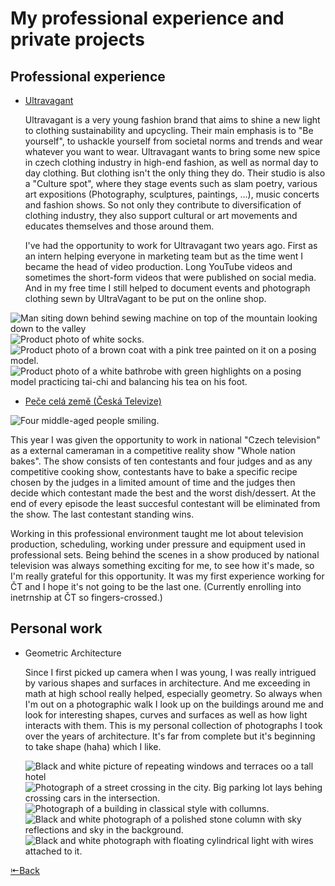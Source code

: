 # My professional experience and private projects
## Professional experience
- [Ultravagant](https://www.instagram.com/ultravagant)

  Ultravagant is a very young fashion brand that aims to shine a new light to clothing sustainability and upcycling. Their main emphasis is to "Be yourself", to ushackle yourself from societal norms and trends and wear whatever you want to wear. Ultravagant wants to bring some new spice in czech clothing industry in high-end fashion, as well as normal day to day clothing. But clothing isn't the only thing they do. Their studio is also a "Culture spot", where they stage events such as slam poetry, various art expositions (Photography, sculptures, paintings, ...), music concerts and fashion shows. So not only they contribute to diversification of clothing industry, they also support cultural or art movements and educates themselves and those around them.

  I've had the opportunity to work for Ultravagant two years ago. First as an intern helping everyone in marketing team but as the time went I became the head of video production. Long YouTube videos and sometimes the short-form videos that were published on social media. And in my free time I still helped to document events and photograph clothing sewn by UltraVagant to be put on the online shop.

![Man siting down behind sewing machine on top of the mountain looking down to the valley](uv-1.png)
![Product photo of white socks.](uv-2.png)
![Product photo of a brown coat with a pink tree painted on it on a posing model.](uv-3.png)
![Product photo of a white bathrobe with green highlights on a posing model practicing tai-chi and balancing his tea on his foot.](uv-4.png)

- [Peče celá země (Česká Televize)](https://www.ceskatelevize.cz/porady/12309875102-pece-cela-zeme/)

![Four middle-aged people smiling.](ct.png)

This year I was given the opportunity to work in national "Czech television" as a external cameraman in a competitive reality show "Whole nation bakes". The show consists of ten contestants and four judges and as any competitive cooking show, contestants have to bake a specific recipe chosen by the judges in a limited amount of time and the judges then decide which contestant made the best and the worst dish/dessert. At the end of every episode the least succesful contestant will be eliminated from the show. The last contestant standing wins.

Working in this professional environment taught me lot about television production, scheduling, working under pressure and equipment used in professional sets. Being behind the scenes in a show produced by national television was always something exciting for me, to see how it's made, so I'm really grateful for this opportunity. It was my first experience working for ČT and I hope it's not going to be the last one. (Currently enrolling into inetrnship at ČT so fingers-crossed.)

## Personal work

- Geometric Architecture

  Since I first picked up camera when I was young, I was really intrigued by various shapes and surfaces in architecture. And me exceeding in math at high school really helped, especially geometry. So always when I'm out on a photographic walk I look up on the buildings around me and look for interesting shapes, curves and surfaces as well as how light interacts with them. This is my personal collection of photographs I took over the years of architecture. It's far from complete but it's beginning  to take shape (haha) which I like.

  ![Black and white picture of repeating windows and terraces oo a tall hotel](geo1.png)
  ![Photograph of a street crossing in the city. Big parking lot lays behing crossing cars in the intersection.](geo2.png)
  ![Photograph of a building in classical style with collumns.](geo3.png)
  ![Black and white photograph of a polished stone column with sky reflections and sky in the background.](geo4.png)
  ![Black and white photograph with floating cylindrical light with wires attached to it.](geo5.png)

[⇤Back](https://simxn01.github.io/english-for-designers/)
